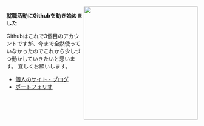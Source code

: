 <img src="https://octodex.github.com/images/hula_loop_octodex03.gif" align="right" width="300">

<b>就職活動にGithubを動き始めました</b>

Githubはこれで3個目のアカウントですが、今まで全然使っていなかったのでこれから少しづつ動かしていきたいと思います。
宜しくお願いします。


* [個人のサイト・ブログ](http://philosophy.katchion.com/)
* [ポートフォリオ](https://katiayanaguisawa.portfoliobox.net/his)


